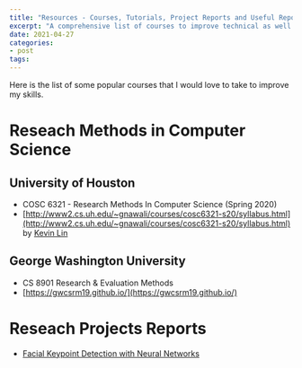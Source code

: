 ```yaml
---
title: "Resources - Courses, Tutorials, Project Reports and Useful Repositories"
excerpt: "A comprehensive list of courses to improve technical as well as comminication skills."
date: 2021-04-27
categories:
- post
tags:
---
```


Here is the list of some popular courses that I would love to take to improve my skills.

# Reseach Methods in Computer Science
## University of Houston
  - COSC 6321 - Research Methods In Computer Science (Spring 2020)
  - [http://www2.cs.uh.edu/~gnawali/courses/cosc6321-s20/syllabus.html](http://www2.cs.uh.edu/~gnawali/courses/cosc6321-s20/syllabus.html) by [Kevin Lin](mailto:klinime@berkeley.edu)

## George Washington University
  - CS 8901 Research & Evaluation Methods
  - [https://gwcsrm19.github.io/](https://gwcsrm19.github.io/)


# Reseach Projects Reports

  - [Facial Keypoint Detection with Neural Networks](https://inst.eecs.berkeley.edu/~cs194-26/fa20/upload/files/proj4/cs194-26-aga/#Introduction)

